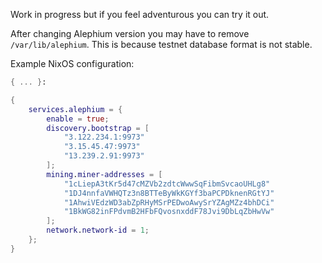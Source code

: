 Work in progress but if you feel adventurous you can try it out.

After changing Alephium version you may have to remove `/var/lib/alephium`.
This is because testnet database format is not stable.

Example NixOS configuration:

```nix
{ ... }:

{
    services.alephium = {
        enable = true;
        discovery.bootstrap = [
            "3.122.234.1:9973"
            "3.15.45.47:9973"
            "13.239.2.91:9973"
        ];
        mining.miner-addresses = [
            "1cLiepA3tKr5d47cMZVb2zdtcWwwSqFibmSvcaoUHLg8"
            "1DJ4nnfaVWHQTz3n8BTTeByWkKGYf3baPCPDknenRGtYJ"
            "1AhwiVEdzWD3abZpRHyMSrPEDwoAwySrYZAgMZz4bhDCi"
            "1BkWG82inFPdvmB2HFbFQvosnxddF78Jvi9DbLqZbHwVw"
        ];
        network.network-id = 1;
    };
}
```
